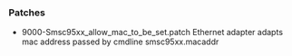 ### Patches

* 9000-Smsc95xx_allow_mac_to_be_set.patch
  Ethernet adapter adapts mac address passed by cmdline smsc95xx.macaddr
